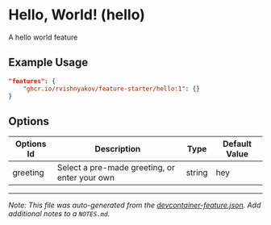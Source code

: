 
# Hello, World! (hello)

A hello world feature

## Example Usage

```json
"features": {
    "ghcr.io/rvishnyakov/feature-starter/hello:1": {}
}
```

## Options

| Options Id | Description | Type | Default Value |
|-----|-----|-----|-----|
| greeting | Select a pre-made greeting, or enter your own | string | hey |



---

_Note: This file was auto-generated from the [devcontainer-feature.json](https://github.com/rvishnyakov/feature-starter/blob/main/src/hello/devcontainer-feature.json).  Add additional notes to a `NOTES.md`._
